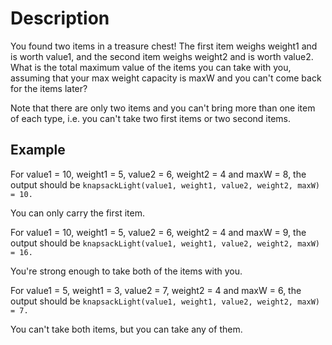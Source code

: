 # Description

You found two items in a treasure chest! The first item weighs weight1 and is worth value1, and the second item weighs weight2 and is worth value2. What is the total maximum value of the items you can take with you, assuming that your max weight capacity is maxW and you can't come back for the items later?

Note that there are only two items and you can't bring more than one item of each type, i.e. you can't take two first items or two second items.

## Example

For value1 = 10, weight1 = 5, value2 = 6, weight2 = 4 and maxW = 8, the output should be
`knapsackLight(value1, weight1, value2, weight2, maxW) = 10.`

You can only carry the first item.

For value1 = 10, weight1 = 5, value2 = 6, weight2 = 4 and maxW = 9, the output should be
`knapsackLight(value1, weight1, value2, weight2, maxW) = 16.`

You're strong enough to take both of the items with you.

For value1 = 5, weight1 = 3, value2 = 7, weight2 = 4 and maxW = 6, the output should be
`knapsackLight(value1, weight1, value2, weight2, maxW) = 7.`

You can't take both items, but you can take any of them.

